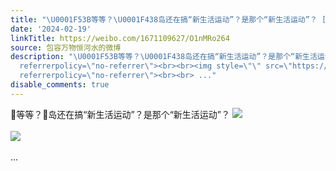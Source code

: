 ```yaml
---
title: "\U0001F53B等等？\U0001F438岛还在搞“新生活运动”？是那个“新生活运动”？ [图片][图片]"
date: '2024-02-19'
linkTitle: https://weibo.com/1671109627/O1nMRo264
source: 包容万物恒河水的微博
description: "\U0001F53B等等？\U0001F438岛还在搞“新生活运动”？是那个“新生活运动”？ <img style=\"\" src=\"https://tvax4.sinaimg.cn/large/639b1bfbly1hmz9vxw6ttj20sg0kjgvc.jpg\"
  referrerpolicy=\"no-referrer\"><br><br><img style=\"\" src=\"https://tvax4.sinaimg.cn/large/639b1bfbly1hmz9wwnd0aj205506lt9l.jpg\"
  referrerpolicy=\"no-referrer\"><br><br> ..."
disable_comments: true
---
```

🔻等等？🐸岛还在搞“新生活运动”？是那个“新生活运动”？ <img style="" src="https://tvax4.sinaimg.cn/large/639b1bfbly1hmz9vxw6ttj20sg0kjgvc.jpg" referrerpolicy="no-referrer"><br><br><img style="" src="https://tvax4.sinaimg.cn/large/639b1bfbly1hmz9wwnd0aj205506lt9l.jpg" referrerpolicy="no-referrer"><br><br> ...